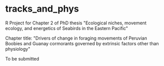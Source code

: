 # tracks_and_phys

R Project for Chapter 2 of PhD thesis "Ecological niches, movement ecology, and energetics of Seabirds in the Eastern Pacific"

Chapter title: "Drivers of change in foraging movements of Peruvian Boobies and Guanay cormorants governed by extrinsic factors other than physiology"

To be submitted 
